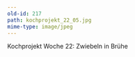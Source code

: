 ```yaml
---
old-id: 217
path: kochprojekt_22_05.jpg
mime-type: image/jpeg
---
```

Kochprojekt Woche 22:
Zwiebeln in Brühe
